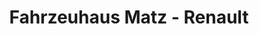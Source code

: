---
title: "Fahrzeuhaus Matz - Renault"
url: /obernkirchen/fahrzeuhaus-matz-renault/
shop: Autohaus
---